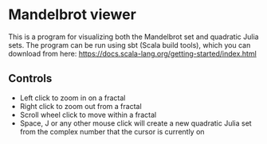 # Mandelbrot viewer #
This is a program for visualizing both the Mandelbrot set and quadratic Julia sets. The program can be run using sbt (Scala build tools), which you can download from here: https://docs.scala-lang.org/getting-started/index.html 

## Controls
- Left click to zoom in on a fractal
- Right click to zoom out from a fractal
- Scroll wheel click to move within a fractal
- Space, J or any other mouse click will create a new quadratic Julia set from the complex number that the cursor is currently on